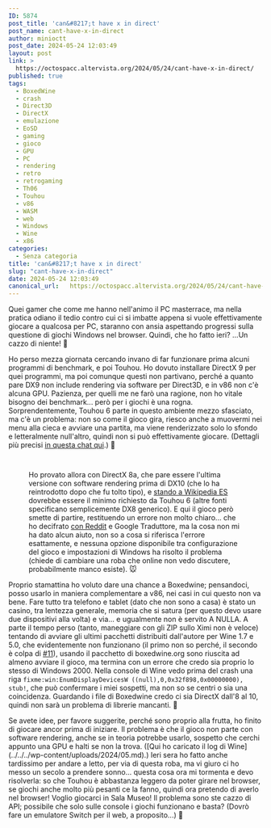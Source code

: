 ```yaml
---
ID: 5874
post_title: 'can&#8217;t have x in direct'
post_name: cant-have-x-in-direct
author: minioctt
post_date: 2024-05-24 12:03:49
layout: post
link: >
  https://octospacc.altervista.org/2024/05/24/cant-have-x-in-direct/
published: true
tags:
  - BoxedWine
  - crash
  - Direct3D
  - DirectX
  - emulazione
  - EoSD
  - gaming
  - gioco
  - GPU
  - PC
  - rendering
  - retro
  - retrogaming
  - Th06
  - Touhou
  - v86
  - WASM
  - web
  - Windows
  - Wine
  - x86
categories:
  - Senza categoria
title: 'can&#8217;t have x in direct'
slug: "cant-have-x-in-direct"
date: 2024-05-24 12:03:49
canonical_url:   https://octospacc.altervista.org/2024/05/24/cant-have-x-in-direct/
---
```

<!-- wp:paragraph -->
<p markdown="1">Quei gamer che come me hanno nell'animo il PC masterrace, ma nella pratica odiano il tedio contro cui ci si imbatte appena si vuole effettivamente giocare a qualcosa per PC, staranno con ansia aspettando progressi sulla questione di giochi Windows nel browser. Quindi, che ho fatto ieri? ...Un cazzo di niente! 🥰</p>
<!-- /wp:paragraph -->

<!-- wp:paragraph -->
<p markdown="1">Ho perso mezza giornata cercando invano di far funzionare prima alcuni programmi di benchmark, e poi Touhou. Ho dovuto installare DirectX 9 per quei programmi, ma poi comunque questi non partivano, perché a quanto pare DX9 non include rendering via software per Direct3D, e in v86 non c'è alcuna GPU. Pazienza, per quelli me ne farò una ragione, non ho vitale bisogno dei benchmark... però per i giochi è una rogna. Sorprendentemente, Touhou 6 parte in questo ambiente mezzo sfasciato, ma c'è un problema: non so come il gioco gira, riesco anche a muovermi nei menu alla cieca e avviare una partita, ma viene renderizzato solo lo sfondo e letteralmente null'altro, quindi non si può effettivamente giocare. (Dettagli più precisi <a href="https://t.me/CommunityTecnologica/737432">in questa chat qui</a>.) 🤬</p>
<!-- /wp:paragraph -->

<!-- wp:paragraph -->
<p markdown="1"></p>
<!-- /wp:paragraph -->

<!-- wp:gallery {"linkTo":"none"} -->
<figure class="wp-block-gallery has-nested-images columns-default is-cropped"><!-- wp:image {"id":5888} -->
<figure class="wp-block-image"><img src="https://octospacc.github.io/microblog-mirror/assets/uploads/2024/05/photo_5080513907201780824_x8412736725975051660-320x169.jpg" alt="" class="wp-image-5888"/></figure>
<!-- /wp:image -->

<!-- wp:image {"id":5889} -->
<figure class="wp-block-image"><img src="https://octospacc.github.io/microblog-mirror/assets/uploads/2024/05/screenshot_2024-05-24-00-21-42-337_org2221662542601539196-960x418.jpg" alt="" class="wp-image-5889"/></figure>
<!-- /wp:image --><figcaption class="blocks-gallery-caption wp-element-caption">Ho provato allora con DirectX 8a, che pare essere l'ultima versione con software rendering prima di DX10 (che lo ha reintrodotto dopo che fu tolto tipo), e <a href="https://es.m.wikipedia.org/wiki/Embodiment_of_Scarlet_Devil">stando a Wikipedia ES</a> dovrebbe essere il minimo richiesto da Touhou 6 (altre fonti specificano semplicemente DX8 generico). E qui il gioco però smette di partire, restituendo un errore non molto chiaro... che ho decifrato <a href="https://old.reddit.com/r/touhou/comments/a9pwx4/eosd_direct3d_error/">con Reddit</a> e Google Traduttore, ma la cosa non mi ha dato alcun aiuto, non so a cosa si riferisca l'errore esattamente, e nessuna opzione disponibile tra configurazione del gioco e impostazioni di Windows ha risolto il problema (chiede di cambiare una roba che online non vedo discutere, probabilmente manco esiste). 🐭</figcaption></figure>
<!-- /wp:gallery -->

<!-- wp:paragraph -->
<p markdown="1"></p>
<!-- /wp:paragraph -->

<!-- wp:paragraph -->
<p markdown="1">Proprio stamattina ho voluto dare una chance a Boxedwine; pensandoci, posso usarlo in maniera complementare a v86, nei casi in cui questo non va bene. Fare tutto tra telefono e tablet (dato che non sono a casa) è stato un casino, tra lentezza generale, memoria che si satura (per questo devo usare due dispositivi alla volta) e via... e ugualmente non è servito A NULLA. A parte il tempo perso (tanto, maneggiare con gli ZIP sullo Ximi non è veloce) tentando di avviare gli ultimi pacchetti distribuiti dall'autore per Wine 1.7 e 5.0, che evidentemente non funzionano (il primo non so perché, il secondo è colpa di <a href="https://github.com/danoon2/Boxedwine/issues/11">#11</a>), usando il pacchetto di boxedwine.org sono riuscita ad almeno avviare il gioco, ma termina con un errore che credo sia proprio lo stesso di Windows 2000. Nella console di Wine vedo prima del crash una riga <code>fixme:win:EnumDisplayDevicesW ((null),0,0x32f898,0x00000000), stub!</code>, che può confermare i miei sospetti, ma non so se centri o sia una coincidenza. Guardando i file di Boxedwine credo ci sia DirectX dall'8 al 10, quindi non sarà un problema di librerie mancanti. 🐞</p>
<!-- /wp:paragraph -->

<!-- wp:paragraph -->
<p markdown="1">Se avete idee, per favore suggerite, perché sono proprio alla frutta, ho finito di giocare ancor prima di iniziare. Il problema è che il gioco non parte con software rendering, anche se in teoria potrebbe usarlo, sospetto che cerchi appunto una GPU e halti se non la trova. ([Qui ho caricato il log di Wine](../../../wp-content/uploads/2024/05.md).) Ieri sera ho fatto anche tardissimo per andare a letto, per via di questa roba, ma vi giuro ci ho messo un secolo a prendere sonno... questa cosa ora mi tormenta e devo risolverla: so che Touhou è abbastanza leggero da poter girare nel browser, se giochi anche molto più pesanti ce la fanno, quindi ora pretendo di averlo nel browser! Voglio giocarci in Sala Museo! Il problema sono ste cazzo di API; possibile che solo sulle console i giochi funzionano e basta? (Dovrò fare un emulatore Switch per il web, a proposito...) 🧱</p>
<!-- /wp:paragraph -->